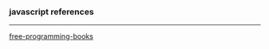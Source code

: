 ### javascript references 
------
[free-programming-books](https://github.com/vhf/free-programming-books/blob/master/free-programming-books.md#javascript)

